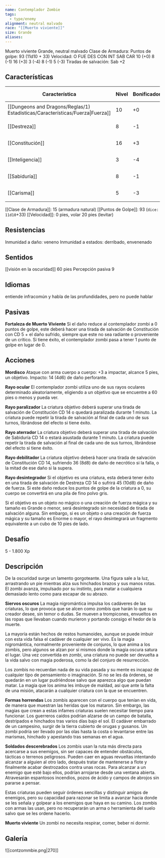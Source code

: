 ```yaml
---
name: Contemplador Zombie
tags:
  - type/enemy
alignment: neutral malvado
race: "[[Muerto viviente]]"
size: Grande
aliases:
---
```

Muerto viviente Grande, neutral malvado
Clase de Armadura: 
Puntos de golpe: 93 (11d10 + 33)
Velocidad: O 
FUE DES CON INT SAB CAR
10 (+0) 8 (-1) 16 (+3) 3 (-4) 8 (-1) 5 (-3)
Tiradas de salvación: Sab +2


## Características

| Característica                                                                 | Nivel | Bonificador | Lanzar dado      |
| ------------------------------------------------------------------------------ | ----- | ----------- | ---------------- |
| [[Dungeons and Dragons/Reglas/1) Estadisticas/Características/Fuerza\|Fuerza]] | 10    | +0          | `dice: 1d20 + 0` |
| [[Destreza]]                                                                   | 8     | -1          | `dice: 1d20 + 0` |
| [[Constitución]]                                                               | 16    | +3          | `dice: 1d20 + 0` |
| [[Inteligencia]]                                                               | 3     | -4          | `dice: 1d20 + 0` |
| [[Sabiduría]]                                                                  | 8     | -1          | `dice: 1d20 + 0` |
| [[Carisma]]                                                                    | 5     | -3          | `dice: 1d20 + 0` |

[[Clase de Armadura]]: 15 (armadura natural)
[[Puntos de Golpe]]: 93 (`dice: 11d10`+33)
[[Velocidad]]: 0 pies, volar 20 pies (levitar)

## Resistencias

Inmunidad a daño: veneno
Inmunidad a estados: derribado, envenenado

## Sentidos

[[visión en la oscuridad]] 60 pies
Percepción pasiva 9

## Idiomas

entiende infracomún y habla de las profundidades, pero no puede hablar

## Pasivas

**Fortaleza de Muerto Viviente**
Si el daño reduce al contemplador zombi a 0 puntos de golpe, este deberá hacer
una tirada de salvación de Constitución con CD 5 + el daño sufrido, siempre que este no sea radiante o proveniente de un crítico. Si tiene éxito, el contemplador zombi pasa a tener 1 punto de golpe en lugar de 0.

## Acciones

**Mordisco**
Ataque con arma cuerpo a cuerpo: +3 a impactar, alcance 5 pies, un objetivo. Impacto: 14 (4d6) de daño perforante.

**Rayo ocular**
El contemplador zombi utiliza uno de sus rayos oculares determinado aleatoriamente, eligiendo a un objetivo que se encuentre a 60 pies o menos y pueda ver.

**Rayo paralizador**
La criatura objetivo deberá superar una tirada de salvación de Constitución CD 14 o quedará paralizada durante 1 minuto. La criatura puede repetir la tirada de salvación al final de cada uno de sus turnos, librándose del efecto si tiene éxito.

**Rayo aterrador**
La criatura objetivo deberá superar una tirada de salvación de Sabiduría CD 14 o estará asustada durante 1 minuto. La criatura puede repetir la tirada de salvación al final de cada uno de sus turnos, librándose del efecto si tiene éxito.

**Rayo debilitador**
La criatura objetivo deberá hacer una tirada de salvación de Constitución CD 14, sufriendo 36 (8d8) de daño de necrótico si la falla, o la mitad de ese daño si la supera.

**Rayo desintegrador**
Si el objetivo es una criatura, esta deberá tener éxito en una tirada de salvación de Destreza CD 14 o sufrirá 45 (10d8) de daño de fuerza. Si este daño reduce los puntos de golpe de la criatura a 0, su cuerpo se convertirá en una pila de fino polvo gris.

Si el objetivo es un objeto no mágico o una creación de fuerza mágica y su tamaño es Grande o menor, será desintegrado sin necesidad de tirada de salvación alguna. Sin embargo, si es un objeto o una creación de fuerza mágica y su tamaño es Enorme o mayor, el rayo desintegrará un fragmento equivalente a un cubo de 10 pies de lado.

## Desafío

5 - 1.800 Xp

## Descripción

De la oscuridad surge un lamento gorgoteante. Una figura sale a la luz, arrastrando un pie mientras alza sus hinchados brazos y sus manos rotas. El zombi avanza, impulsado por su instinto, para matar a cualquiera demasiado lento como para escapar de su abrazo.

**Siervos oscuros**
La magia nigromántica impulsa los cadáveres de las criaturas, lo que provoca que
se alcen como zombis que harán lo que su creador desee, sin temor o dudas. Se mueven a trompicones, envueltos en las ropas que llevaban cuando murieron y portando consigo el hedor de la muerte.

La mayoría están hechos de restos humanoides, aunque se puede imbuir con esta vida falsa el cadáver de cualquier ser vivo. Es la magia nigromántica, normalmente proveniente de conjuros, lo que anima a los zombis, pero algunos se alzan por sí mismos donde la magia oscura satura el lugar. Una vez convertida en zombi, una criatura no puede ser devuelta a la vida salvo con magia poderosa, como la del conjuro de resurrección.

Los zombis no recuerdan nada de su vida pasada y su mente es incapaz de cualquier tipo de pensamiento o imaginación. Si no se les da órdenes, se quedarán en un lugar pudriéndose salvo que aparezca algo que puedan matar. La magia que los anima les imbuye de maldad, así que ante la falta de una misión, atacarán a cualquier criatura con la que se encuentren.

**Formas horrendas**
Los zombis aparecen con el cuerpo que tenían en vida, de manera que muestran las heridas que los mataron. Sin embargo, las magias que crean a estas infames criaturas suelen necesitar tiempo para funcionar. Los guerreros caídos podrían alzarse de un campo de batalla, destripados e hinchados tras varios días bajo el sol. El cadáver embarrado de un campesino, surgir de la tierra cubierto de orugas y gusanos. Un zombi podría ser llevado por las olas hasta la costa o levantarse entre las marismas, hinchado y apestando tras semanas en el agua.

**Soldados descerebrados**
Los zombis usan la ruta más directa para acercarse a sus enemigos, sin ser capaces de
entender obstáculos, tácticas o terrenos peligrosos. Pueden caer en aguas revueltas intentando alcanzar a alguien al otro lado, después tratar de mantenerse a flote y finalmente acabar destrozados contra unas rocas. Para alcanzar a un enemigo que esté bajo ellos, podrían arrojarse desde una ventana abierta. Atravesarán espantosos incendios, pozos de ácido y campos de abrojos sin pararse a pensar.

Estas criaturas pueden seguir órdenes sencillas y distinguir amigos de enemigos, pero su capacidad para razonar se limita a avanzar hacia donde se les señala y golpear a los enemigos que haya en su camino. Los zombis con armas las usan, pero no recuperarán un arma o herramienta del suelo salvo que se les ordene hacerlo.

**Muerto viviente**
Un zombi no necesita respirar, comer, beber ni dormir. 

## Galería

![[contzommbie.png|270]]
